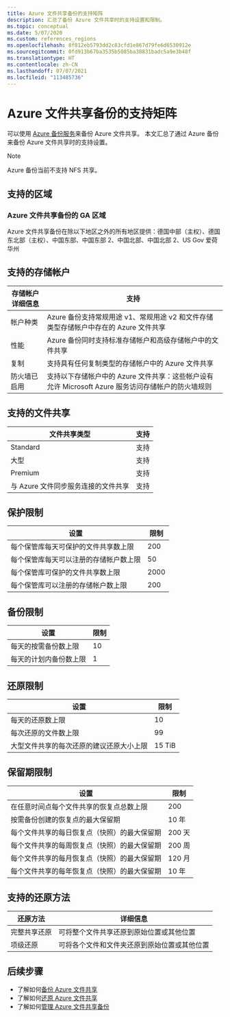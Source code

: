 ```yaml
---
title: Azure 文件共享备份的支持矩阵
description: 汇总了备份 Azure 文件共享时的支持设置和限制。
ms.topic: conceptual
ms.date: 5/07/2020
ms.custom: references_regions
ms.openlocfilehash: 8f812eb5793dd2c83cfd1e867d79fe6d6530912e
ms.sourcegitcommit: 0fd913b67ba3535b5085ba38831badc5a9e3b48f
ms.translationtype: HT
ms.contentlocale: zh-CN
ms.lasthandoff: 07/07/2021
ms.locfileid: "113485736"
---
```

# <a name="support-matrix-for-azure-file-share-backup"></a>Azure 文件共享备份的支持矩阵

可以使用 [Azure 备份服务](./backup-overview.md)来备份 Azure 文件共享。 本文汇总了通过 Azure 备份来备份 Azure 文件共享时的支持设置。

> [!NOTE]
> Azure 备份当前不支持 NFS 共享。

## <a name="supported-regions"></a>支持的区域

### <a name="ga-regions-for-azure-file-shares-backup"></a>Azure 文件共享备份的 GA 区域

Azure 文件共享备份在除以下地区之外的所有地区提供：德国中部（主权）、德国东北部（主权）、中国东部、中国东部 2、中国北部、中国北部 2、US Gov 爱荷华州

## <a name="supported-storage-accounts"></a>支持的存储帐户

| 存储帐户详细信息 | 支持                                                      |
| ------------------------ | ------------------------------------------------------------ |
| 帐户种类            | Azure 备份支持常规用途 v1、常规用途 v2 和文件存储类型存储帐户中存在的 Azure 文件共享 |
| 性能              | Azure 备份同时支持标准存储帐户和高级存储帐户中的文件共享 |
| 复制              | 支持具有任何复制类型的存储帐户中的 Azure 文件共享 |
| 防火墙已启用         | 支持以下存储帐户中的 Azure 文件共享：这些帐户设有允许 Microsoft Azure 服务访问存储帐户的防火墙规则|

## <a name="supported-file-shares"></a>支持的文件共享

| 文件共享类型                                   | 支持   |
| -------------------------------------------------- | --------- |
| Standard                                           | 支持 |
| 大型                                              | 支持 |
| Premium                                            | 支持 |
| 与 Azure 文件同步服务连接的文件共享 | 支持 |

## <a name="protection-limits"></a>保护限制

| 设置                                                      | 限制 |
| ------------------------------------------------------------ | ----- |
| 每个保管库每天可保护的文件共享数上限| 200   |
| 每个保管库每天可以注册的存储帐户数上限 | 50    |
| 每个保管库可保护的文件共享数上限 | 2000   |
| 每个保管库可以注册的存储帐户数上限 | 200   |

## <a name="backup-limits"></a>备份限制

| 设置                                      | 限制 |
| -------------------------------------------- | ----- |
| 每天的按需备份数上限 | 10   |
| 每天的计划内备份数上限 | 1     |

## <a name="restore-limits"></a>还原限制

| 设置                                                      | 限制   |
| ------------------------------------------------------------ | ------- |
| 每天的还原数上限                           | 10      |
| 每次还原的文件数上限                         | 99      |
| 大型文件共享的每次还原的建议还原大小上限 | 15 TiB |

## <a name="retention-limits"></a>保留期限制

| 设置                                                      | 限制    |
| ------------------------------------------------------------ | -------- |
| 在任意时间点每个文件共享的恢复点总数上限 | 200      |
| 按需备份创建的恢复点的最大保留期 | 10 年 |
| 每个文件共享的每日恢复点（快照）的最大保留期| 200 天 |
| 每个文件共享的每周恢复点（快照）的最大保留期 | 200 周 |
| 每个文件共享的每月恢复点（快照）的最大保留期 | 120 月 |
| 每个文件共享的每年恢复点（快照）的最大保留期 | 10 年 |

## <a name="supported-restore-methods"></a>支持的还原方法

| 还原方法     | 详细信息                                                      |
| ------------------ | ------------------------------------------------------------ |
| 完整共享还原 | 可将整个文件共享还原到原始位置或其他位置 |
| 项级还原 | 可将各个文件和文件夹还原到原始位置或其他位置 |

## <a name="next-steps"></a>后续步骤

* 了解如何[备份 Azure 文件共享](backup-afs.md)
* 了解如何[还原 Azure 文件共享](restore-afs.md)
* 了解如何[管理 Azure 文件共享备份](manage-afs-backup.md)
